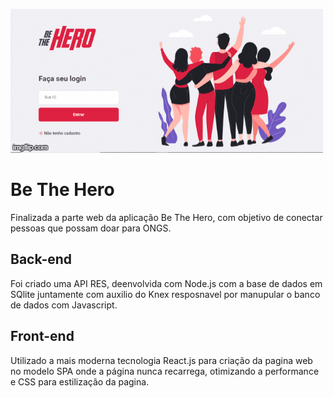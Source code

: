![](https://raw.githubusercontent.com/Al3xFlores/Be-the-Hero/master/frontend/src/pages/42kf1l%20(1).gif)

# Be The Hero
Finalizada a parte web da aplicação Be The Hero, com objetivo de conectar pessoas que possam doar para ONGS.

## Back-end
 Foi criado uma API RES, deenvolvida com Node.js com a base de dados em SQlite juntamente com auxilio do Knex resposnavel por manupular o banco de dados com Javascript.

## Front-end
Utilizado a mais moderna tecnologia React.js para criação da pagina web no modelo SPA onde a página nunca recarrega, otimizando a performance e CSS para estilização da pagina.

